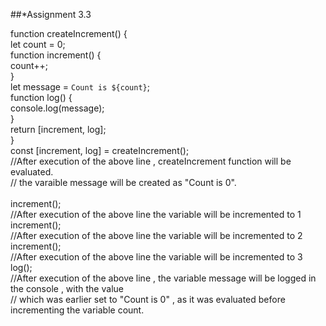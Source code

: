 ##*Assignment 3.3

function createIncrement() {\
    let count = 0;\
    function increment() {\
        count++;\
    }\
    let message = `Count is ${count}`;\
    function log() {\
        console.log(message);\
    }\
    return \[increment, log];\
}\
const \[increment, log] = createIncrement();\
//After execution of the above line , createIncrement function will be evaluated.\
// the varaible message will be created as "Count is 0".\
\
increment();\
//After execution of the above line the variable will be incremented to 1\
increment();\
//After execution of the above line the variable will be incremented to 2\
increment();\
//After execution of the above line the variable will be incremented to 3\
log();\
//After execution of the above line , the variable message will be logged in the console , with the value\
// which was earlier set to "Count is 0" , as it was evaluated before incrementing the variable count.